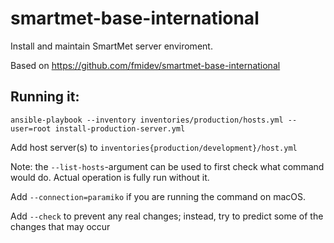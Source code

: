 # smartmet-base-international

Install and maintain SmartMet server enviroment.

Based on https://github.com/fmidev/smartmet-base-international

## Running it:
`ansible-playbook --inventory inventories/production/hosts.yml --user=root install-production-server.yml`

Add host server(s) to `inventories{production/development}/host.yml`

Note: the `--list-hosts`-argument can be used to first check what command would do. Actual operation is fully run without it.

Add `--connection=paramiko` if you are running the command on macOS.

Add `--check` to prevent any real changes; instead, try to predict some of the changes that may occur